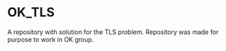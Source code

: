 # OK_TLS
A repository with solution for the TLS problem. Repository was made for purpose to work in OK group.
